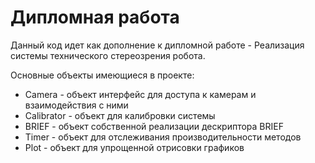 # Дипломная работа

Данный код идет как дополнение к дипломной работе - Реализация системы технического стереозрения робота.

Основные объекты имеющиеся в проекте:

* Camera - объект интерфейс для доступа к камерам и взаимодействия с ними
* Calibrator - объект для калибровки системы
* BRIEF - объект собственной реализации дескриптора BRIEF
* Timer - объект для отслеживания производительности методов
* Plot - объект для упрощенной отрисовки графиков